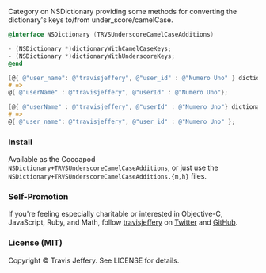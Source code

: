 Category on NSDictionary providing some methods for converting the dictionary's keys to/from under_score/camelCase.

``` objective-c
@interface NSDictionary (TRVSUnderscoreCamelCaseAdditions)

- (NSDictionary *)dictionaryWithCamelCaseKeys;
- (NSDictionary *)dictionaryWithUnderscoreKeys;
@end
```

``` objective-c
[@{ @"user_name": @"travisjeffery", @"user_id" : @"Numero Uno" } dictionaryWithCamelCaseKeys];
# =>
@{ @"userName" : @"travisjeffery", @"userId" : @"Numero Uno"};

[@{ @"userName" : @"travisjeffery", @"userId" : @"Numero Uno"} dictionaryWithUnderscoreKeys];
# =>
@{ @"user_name": @"travisjeffery", @"user_id" : @"Numero Uno" };
```

### Install

Available as the Cocoapod `NSDictionary+TRVSUnderscoreCamelCaseAdditions`, or just use the `NSDictionary+TRVSUnderscoreCamelCaseAdditions.{m,h}` files.

### Self-Promotion

If you're feeling especially charitable or interested in Objective-C, JavaScript, Ruby, and Math, follow [travisjeffery](http://travisjeffery.com) on [Twitter](http://twitter.com/travisjeffery) and [GitHub](http://github.com/travisjeffery).

### License (MIT)

Copyright © Travis Jeffery. See LICENSE for details.

